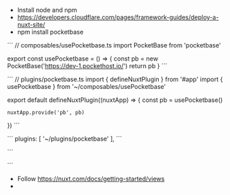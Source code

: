 - Install node and npm
- https://developers.cloudflare.com/pages/framework-guides/deploy-a-nuxt-site/
- npm install pocketbase

´´´
// composables/usePocketbase.ts
import PocketBase from 'pocketbase'

export const usePocketbase = () => {
const pb = new PocketBase('https://dev-1.pockethost.io/')
return pb
}
´´´

´´´
// plugins/pocketbase.ts
import { defineNuxtPlugin } from '#app'
import { usePocketbase } from '~/composables/usePocketbase'

export default defineNuxtPlugin((nuxtApp) => {
const pb = usePocketbase()

    nuxtApp.provide('pb', pb)

})
´´´

´´´
plugins: [
'~/plugins/pocketbase'
],
´´´

´´´

<script setup>
const { $pb } = useNuxtApp()
</script>

´´´

- Follow https://nuxt.com/docs/getting-started/views
- 
